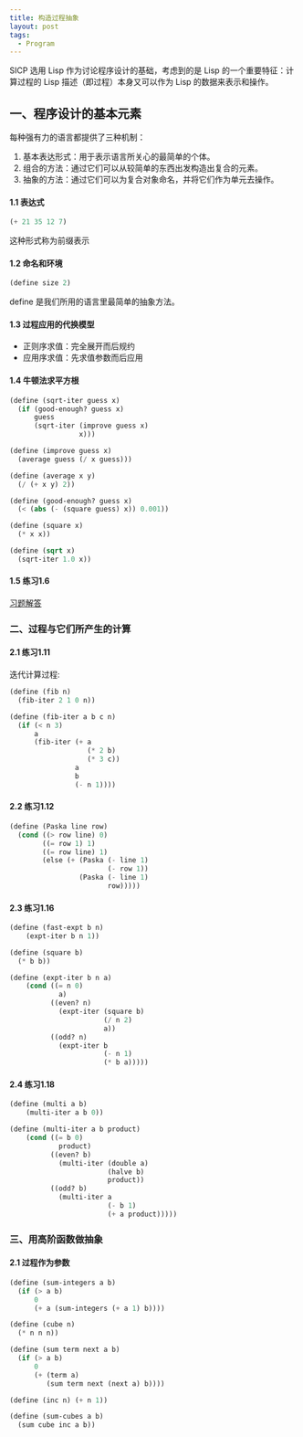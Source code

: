 ```yaml
---
title: 构造过程抽象
layout: post
tags:
  - Program
---
```




SICP 选用 Lisp 作为讨论程序设计的基础，考虑到的是 Lisp 的一个重要特征：计算过程的 Lisp 描述（即过程）本身又可以作为 Lisp 的数据来表示和操作。

## 一、程序设计的基本元素

每种强有力的语言都提供了三种机制：

1. 基本表达形式：用于表示语言所关心的最简单的个体。
2. 组合的方法：通过它们可以从较简单的东西出发构造出复合的元素。
3. 抽象的方法：通过它们可以为复合对象命名，并将它们作为单元去操作。

#### 1.1 表达式

``` lisp
(+ 21 35 12 7)
```

这种形式称为前缀表示



#### 1.2 命名和环境

``` lisp
(define size 2)
```

define 是我们所用的语言里最简单的抽象方法。



#### 1.3 过程应用的代换模型

- 正则序求值：完全展开而后规约
- 应用序求值：先求值参数而后应用



#### 1.4 牛顿法求平方根

``` lisp
(define (sqrt-iter guess x)
  (if (good-enough? guess x)
      guess
      (sqrt-iter (improve guess x)
                 x)))

(define (improve guess x)
  (average guess (/ x guess)))

(define (average x y)
  (/ (+ x y) 2))

(define (good-enough? guess x)
  (< (abs (- (square guess) x)) 0.001))

(define (square x)
  (* x x))

(define (sqrt x)
  (sqrt-iter 1.0 x))
```

#### 1.5 练习1.6

[习题解答](http://sicp.readthedocs.org/en/latest/chp1/6.html)



### 二、过程与它们所产生的计算

#### 2.1 练习1.11

迭代计算过程:

``` lisp
(define (fib n)
  (fib-iter 2 1 0 n))

(define (fib-iter a b c n)
  (if (< n 3)
      a
      (fib-iter (+ a
                   (* 2 b)
                   (* 3 c))
                a
                b
                (- n 1))))
```

#### 2.2 练习1.12

``` lisp
(define (Paska line row)
  (cond ((> row line) 0)
        ((= row 1) 1)
        ((= row line) 1)
        (else (+ (Paska (- line 1)
                        (- row 1))
                 (Paska (- line 1)
                        row)))))

```

#### 2.3 练习1.16

``` lisp
(define (fast-expt b n)
    (expt-iter b n 1))

(define (square b)
  (* b b))

(define (expt-iter b n a)
    (cond ((= n 0)
            a)
          ((even? n)
            (expt-iter (square b)
                       (/ n 2)
                       a))
          ((odd? n)
            (expt-iter b
                       (- n 1)
                       (* b a)))))
```

#### 2.4 练习1.18

``` lisp
(define (multi a b)
    (multi-iter a b 0))

(define (multi-iter a b product)
    (cond ((= b 0)
            product)
          ((even? b)
            (multi-iter (double a)
                        (halve b)
                        product))
          ((odd? b)
            (multi-iter a
                        (- b 1)
                        (+ a product)))))
```



### 三、用高阶函数做抽象

#### 2.1 过程作为参数

``` lisp
(define (sum-integers a b)
  (if (> a b)
      0
      (+ a (sum-integers (+ a 1) b))))

(define (cube n)
  (* n n n))

(define (sum term next a b)
  (if (> a b)
      0
      (+ (term a)
         (sum term next (next a) b))))

(define (inc n) (+ n 1))

(define (sum-cubes a b)
  (sum cube inc a b))
```

